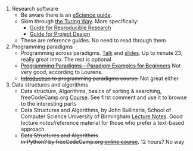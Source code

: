1. Research software
	- Be aware there is an [eScience guide](https://guide.esciencecenter.nl/#/).
	- Skim through [the Turing Way](https://the-turing-way.netlify.app/index.html). More specifically:
		- [Guide for Reproducible Research](https://the-turing-way.netlify.app/reproducible-research/reproducible-research.html)
		- [Guide for Project Design](https://the-turing-way.netlify.app/project-design/project-design.html)
	- These are reference guides. No need to read through them
2. Programming paradigms
	- Programming across paradigms. [Talk](https://www.youtube.com/watch?v=Pg3UeB-5FdA) and [slides](https://files.gotocon.com/uploads/slides/conference_3/78/original/Programming%20across%20Paradigms.pdf). Up to minute 23, really great intro. The rest is optional
	- ~~[Programming Paradigms – Paradigm Examples for Beginners](https://www.freecodecamp.org/news/an-introduction-to-programming-paradigms/)~~ Not very good, according to Lourens.
	- ~~[Introduction](https://www.youtube.com/watch?v=Ps8jOj7diA0) to programming paradigms course.~~ Not great either
3. Data structures and algorithms
	- Data structure, Algorithms, basics of sorting & searching, freeCodeCamp.org [Course](https://www.youtube.com/watch?v=8hly31xKli0&t=854s). See first comment and use it to browse to the interesting parts
	- Data Structures and Algorithms, by John Bullinaria, School of Computer Science University of Birmingham [Lecture Notes](https://www.cs.bham.ac.uk/~jxb/DSA/dsa.pdf). Good lecture notes/reference material for those who prefer a text-based approach.
	- ~~Data Structures and Algorithms in Python? by freeCodeCamp.org [online course](https://www.youtube.com/watch?v=pkYVOmU3MgA)~~. 12 hours? No way

